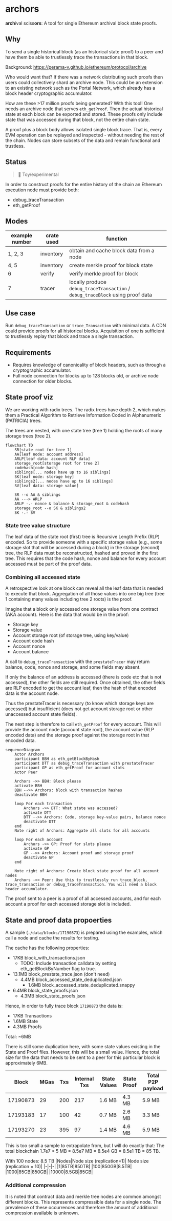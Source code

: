 # archors

**arch**ival sciss**ors**: A tool for single Ethereum archival block state proofs.

## Why

To send a single historical block (as an historical state proof) to a peer and have
them be able to trustlessly trace the transactions in that block.

Background: https://perama-v.github.io/ethereum/protocol/archive

Who would want that? If there was a network distributing such proofs then users could
collectively shard an archive node. This could be an extension to an existing network
such as the Portal Network, which already has a block header cryptographic accumulator.

How are these >17 million proofs being generated? With this tool! One needs an archive node
that serves `eth_getProof`. Then the actual historical state at each block can be exported and stored. These proofs only include state that was accessed during that block, not the entire chain state.

A proof plus a block body allows isolated single block trace. That is, every EVM operation
can be replayed and inspected - without needing the rest of the chain. Nodes can store
subsets of the data and remain functional and trustless.

## Status

> 🚧 Toy/experimental

In order to construct proofs for the entire history of the chain an Ethereum execution
node must provide both:
- debug_traceTransaction
- eth_getProof

## Modes

|example number|crate used|function|
|-|-|-|
|1, 2, 3|inventory|obtain and cache block data from a node|
|4, 5|inventory|create merkle proof for block state|
|6|verify|verify merkle proof for block|
|7|tracer|locally produce `debug_traceTransaction` / `debug_traceBlock` using proof data|

## Use case

Run `debug_traceTransaction` or `trace_Transaction` with minimal data. A CDN could provide
proofs for all historical blocks. Acquisition of one is sufficient to trustlessly replay
that block and trace a single transaction.

## Requirements

- Requires knowledge of canonicality of block headers, such as through a cryptographic accumulator.
- Full node connection for blocks up to 128 blocks old, or archive node connection for older blocks.

## State proof viz

We are working with radix trees. The radix trees have depth 2, which makes them
a Practical Algorithm to Retrieve Information Coded in Alphanumeric (PATRICIA) trees.

The trees are nested, with one state tree (tree 1) holding the roots of many storage trees (tree 2).


```mermaid
flowchart TD
    SR[state root for tree 1]
    AA[leaf node: account address]
    ARLP[leaf data: account RLP data]
    storage_root[storage root for tree 2]
    codehash[code hash]
    siblings[... nodes have up to 16 siblings]
    SK[leaf node: storage key]
    siblings2[... nodes have up to 16 siblings]
    SV[leaf data: storage value]

    SR --o AA & siblings
    AA ---> ARLP
    ARLP -.- nonce & balance & storage_root & codehash
    storage_root --o SK & siblings2
    SK -.- SV
```
### State tree value structure
The leaf data of the state root (first) tree is Recursive Length Prefix (RLP) encoded.
So to provide someone with a specific storage value (e.g., some storage slot that will be
accessed during a block) in the storage (second) tree, the RLP data must be reconstructed, hashed and proved in the first
tree. This requires that the code hash, nonce and balance for every account accessed must be
part of the proof data.

### Combining all accessed state

A retrospective look at one block can reveal all the leaf data that is needed to execute that block.
Aggregation of all those values into one big tree (tree 1 containing many values including
tree 2 roots) is the proof.

Imagine that a block only accessed one storage value from one contract (AKA account).
Here is the data that would be in the proof:
- Storage key
- Storage value
- Account storage root (of storage tree, using key/value)
- Account code hash
- Account nonce
- Account balance

A call to `debug_traceTransaction` with the `prestateTracer` may return
balance, code, nonce and storage, and some fields may absent.

If only the balance of an address is accessed (there is code etc that is not
accessed), the other fields are still required. Once obtained, the other fields are RLP encoded
to get the account leaf, then the hash of that encoded data is the account node.

Thus the prestateTracer is necessary (to know which storage keys are accessed) but
insufficient (does not get account storage root or other unaccessed account state fields).

The next step is therefore to call `eth_getProof` for every account. This will
provide the account node (account state root), the account value (RLP encoded data)
and the storage proof against the storage root in that encoded data.

```mermaid
sequenceDiagram
    Actor Archors
    participant BBH as eth_getBlockByHash
    participant DTT as debug_traceTransaction with prestateTracer
    participant GP as eth_getProof for account slots
    Actor Peer

    Archors ->> BBH: Block please
    activate BBH
    BBH -->> Archors: block with transaction hashes
    deactivate BBH

    loop For each transaction
        Archors ->> DTT: What state was accessed?
        activate DTT
        DTT -->> Archors: Code, storage key-value pairs, balance nonce
        deactivate DTT
    end
    Note right of Archors: Aggregate all slots for all accounts

    loop For each account
        Archors ->> GP: Proof for slots please
        activate GP
        GP -->> Archors: Account proof and storage proof
        deactivate GP
    end

    Note right of Archors: Create block state proof for all account nodes
    Archors ->> Peer: Use this to trustlessly run trace_block, trace_transaction or debug_traceTransaction. You will need a block header accumulator.
```
The proof sent to a peer is a proof of all accessed accounts, and for each account
a proof for each accessed storage slot is included.

## State and proof data propoerties

A sample (`./data/blocks/17190873`) is prepared using the examples, which
call a node and cache the results for testing.

The cache has the following properties:
- 17KB block_with_transactions.json
    - TODO: Include transaction calldata by setting eth_getBlockByNumber flag to true.
- 13.1MB block_prestate_trace.json (don't need)
    - 4.4MB block_accessed_state_deduplicated.json
        - 1.6MB block_accessed_state_deduplicated.snappy
- 6.4MB block_state_proofs.json
    - 4.3MB block_state_proofs.json

Hence, in order to fully trace block `17190873` the data is:
- 17KB Transactions
- 1.6MB State
- 4.3MB Proofs

Total: ~6MB

There is still some duplication here, with some state values existing in the State
and Proof files. However, this will be a small value. Hence, the total size for the
data that needs to be sent to a peer for this particular block is approximately 6MB.

|Block|MGas|Txs|Internal Txs|State Values|State Proof|Total P2P payload|
|-|-|-|-|-|-|-|
|17190873|29|200|217|1.6 MB| 4.3 MB|5.9 MB|
|17193183|17|100|42|0.7 MB|2.6 MB|3.3 MB|
|17193270|23|395|97|1.4 MB|4.6 MB|5.9 MB|

This is too small a sample to extrapolate from, but I will do exactly that:
The total blockchain 1.7e7 * 5 MB = 8.5e7 MB = 8.5e4 GB = 8.5e1 TB = 85 TB.

With 100 nodes: 8.5 TB
|Nodes|Node size (replication=1)| Node size (replication = 10)|
|-|-|-|
|1|85TB|850TB|
|100|850GB|8.5TB|
|1000|85GB|850GB|
|10000|8.5GB|85GB|


### Additional compression

It is noted that contract data and merkle tree nodes are common amongst different blocks.
This represents compressible data for a single node. The prevalence of these occurrences
and therefore the amount of additional compression available is unknown.
